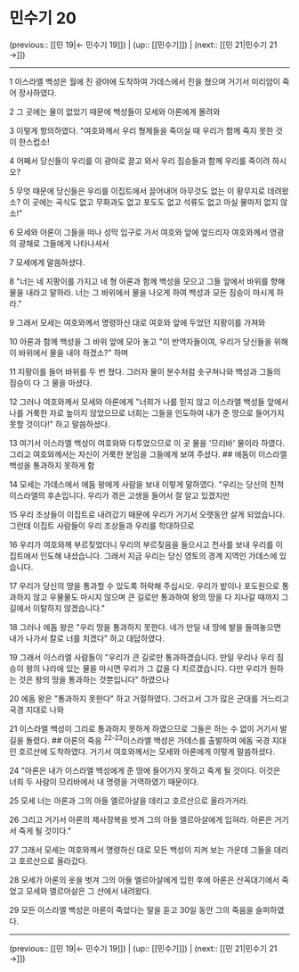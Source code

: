 # 민수기 20

(previous:: [[민 19|← 민수기 19]]) | (up:: [[민수기]]) | (next:: [[민 21|민수기 21 →]])

***




1 
이스라엘 백성은 월에 진 광야에 도착하여 가데스에서 진을 쳤으며 거기서 미리암이 죽어 장사하였다. 



2 
그 곳에는 물이 없었기 때문에 백성들이 모세와 아론에게 몰려와 



3 
이렇게 항의하였다. "여호와께서 우리 형제들을 죽이실 때 우리가 함께 죽지 못한 것이 한스럽소! 



4 
어째서 당신들이 우리를 이 광야로 끌고 와서 우리 짐승들과 함께 우리를 죽이려 하시오? 



5 
무엇 때문에 당신들은 우리를 이집트에서 끌어내어 아무것도 없는 이 황무지로 데려왔소? 이 곳에는 곡식도 없고 무화과도 없고 포도도 없고 석류도 없고 마실 물마저 없지 않소!" 



6 
모세와 아론이 그들을 떠나 성막 입구로 가서 여호와 앞에 엎드리자 여호와께서 영광의 광채로 그들에게 나타나셔서 



7 
모세에게 말씀하셨다. 



8 
"너는 네 지팡이를 가지고 네 형 아론과 함께 백성을 모으고 그들 앞에서 바위를 향해 물을 내라고 말하라. 너는 그 바위에서 물을 나오게 하여 백성과 모든 짐승이 마시게 하라." 



9 
그래서 모세는 여호와께서 명령하신 대로 여호와 앞에 두었던 지팡이를 가져와 



10 
아론과 함께 백성을 그 바위 앞에 모아 놓고 "이 반역자들이여, 우리가 당신들을 위해 이 바위에서 물을 내야 하겠소?" 하며 



11 
지팡이를 들어 바위를 두 번 쳤다. 그러자 물이 분수처럼 솟구쳐나와 백성과 그들의 짐승이 다 그 물을 마셨다. 



12 
그러나 여호와께서 모세와 아론에게 "너희가 나를 믿지 않고 이스라엘 백성들 앞에서 나를 거룩한 자로 높이지 않았으므로 너희는 그들을 인도하여 내가 준 땅으로 들어가지 못할 것이다!" 하고 말씀하셨다. 



13 
여기서 이스라엘 백성이 여호와와 다투었으므로 이 곳 물을 '므리바' 물이라 하였다. 그리고 여호와께서는 자신이 거룩한 분임을 그들에게 보여 주셨다. ## 에돔이 이스라엘 백성을 통과하지 못하게 함 



14 
모세는 가데스에서 에돔 왕에게 사람을 보내 이렇게 말하였다. "우리는 당신의 친척 이스라엘의 후손입니다. 우리가 겪은 고생을 들어서 잘 알고 있겠지만 



15 
우리 조상들이 이집트로 내려갔기 때문에 우리가 거기서 오랫동안 살게 되었습니다. 그런데 이집트 사람들이 우리 조상들과 우리를 학대하므로 



16 
우리가 여호와께 부르짖었더니 우리의 부르짖음을 들으시고 천사를 보내 우리를 이집트에서 인도해 내셨습니다. 그래서 지금 우리는 당신 영토의 경계 지역인 가데스에 있습니다. 



17 
우리가 당신의 땅을 통과할 수 있도록 허락해 주십시오. 우리가 밭이나 포도원으로 통과하지 않고 우물물도 마시지 않으며 큰 길로만 통과하여 왕의 땅을 다 지나갈 때까지 그 길에서 이탈하지 않겠습니다." 



18 
그러나 에돔 왕은 "우리 땅을 통과하지 못한다. 네가 만일 내 땅에 발을 들여놓으면 내가 나가서 칼로 너를 치겠다" 하고 대답하였다. 



19 
그래서 이스라엘 사람들이 "우리가 큰 길로만 통과하겠습니다. 만일 우리나 우리 짐승이 왕의 나라에 있는 물을 마시면 우리가 그 값을 다 치르겠습니다. 다만 우리가 원하는 것은 왕의 땅을 통과하는 것뿐입니다" 하였으나 



20 
에돔 왕은 "통과하지 못한다" 하고 거절하였다. 그러고서 그가 많은 군대를 거느리고 국경 지대로 나와 



21 
이스라엘 백성이 그리로 통과하지 못하게 하였으므로 그들은 하는 수 없이 거기서 발길을 돌렸다. ## 아론의 죽음 <sup class="versenum">22-23</sup>이스라엘 백성은 가데스를 출발하여 에돔 국경 지대인 호르산에 도착하였다. 거기서 여호와께서는 모세와 아론에게 이렇게 말씀하셨다. 



24 
"아론은 내가 이스라엘 백성에게 준 땅에 들어가지 못하고 죽게 될 것이다. 이것은 너희 두 사람이 므리바에서 내 명령을 거역하였기 때문이다. 



25 
모세 너는 아론과 그의 아들 엘르아살을 데리고 호르산으로 올라가거라. 



26 
그리고 거기서 아론의 제사장복을 벗겨 그의 아들 엘르아살에게 입혀라. 아론은 거기서 죽게 될 것이다." 



27 
그래서 모세는 여호와께서 명령하신 대로 모든 백성이 지켜 보는 가운데 그들을 데리고 호르산으로 올라갔다. 



28 
모세가 아론의 옷을 벗겨 그의 아들 엘르아살에게 입힌 후에 아론은 산꼭대기에서 죽었고 모세와 엘르아살은 그 산에서 내려왔다. 



29 
모든 이스라엘 백성은 아론이 죽었다는 말을 듣고 30일 동안 그의 죽음을 슬퍼하였다.

***

(previous:: [[민 19|← 민수기 19]]) | (up:: [[민수기]]) | (next:: [[민 21|민수기 21 →]])
